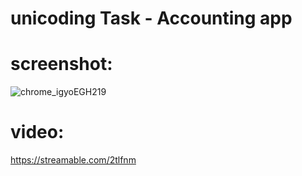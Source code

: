 # unicoding Task - Accounting app

#  screenshot:
![chrome_igyoEGH219](https://user-images.githubusercontent.com/64174395/182006710-7ff8ca56-eef6-4a49-87dd-4c19f2e14ede.png)

# video:
https://streamable.com/2tlfnm
